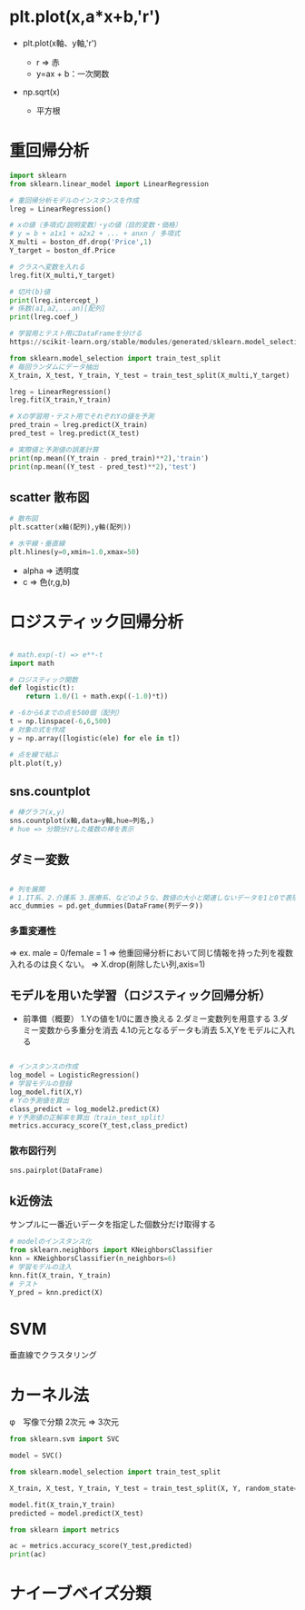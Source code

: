 # plt.plot(x,a*x+b,'r')

- plt.plot(x軸、y軸,'r')
    - r => 赤
    - y=ax + b：一次関数

- np.sqrt(x)
    - 平方根

# 重回帰分析
```python
import sklearn
from sklearn.linear_model import LinearRegression

# 重回帰分析モデルのインスタンスを作成
lreg = LinearRegression()

# xの値（多項式/説明変数）・yの値（目的変数・価格）
# y = b + a1x1 + a2x2 + ... + anxn / 多項式
X_multi = boston_df.drop('Price',1)
Y_target = boston_df.Price

# クラスへ変数を入れる
lreg.fit(X_multi,Y_target)

# 切片(b)値
print(lreg.intercept_)
# 係数(a1,a2,...an)[配列]
print(lreg.coef_)

# 学習用とテスト用にDataFrameを分ける
https://scikit-learn.org/stable/modules/generated/sklearn.model_selection.train_test_split.html

from sklearn.model_selection import train_test_split
# 毎回ランダムにデータ抽出
X_train, X_test, Y_train, Y_test = train_test_split(X_multi,Y_target)

lreg = LinearRegression()
lreg.fit(X_train,Y_train)

# Xの学習用・テスト用でそれぞれYの値を予測
pred_train = lreg.predict(X_train)
pred_test = lreg.predict(X_test)

# 実際値と予測値の誤差計算
print(np.mean((Y_train - pred_train)**2),'train')
print(np.mean((Y_test - pred_test)**2),'test')


```


## scatter 散布図

```python
# 散布図
plt.scatter(x軸(配列),y軸(配列))

# 水平線・垂直線
plt.hlines(y=0,xmin=1.0,xmax=50)

```
- alpha => 透明度
- c => 色(r,g,b)


# ロジスティック回帰分析

```python

# math.exp(-t) => e**-t
import math

# ロジスティック関数
def logistic(t):
    return 1.0/(1 + math.exp((-1.0)*t))

# -6から6までの点を500個（配列）
t = np.linspace(-6,6,500)
# 対象の式を作成
y = np.array([logistic(ele) for ele in t])

# 点を線で結ぶ
plt.plot(t,y)

```

## sns.countplot

```python
# 棒グラフ(x,y)
sns.countplot(x軸,data=y軸,hue=列名,)
# hue => 分類分けした複数の棒を表示


```

## ダミー変数
```python

# 列を展開
# 1.IT系、2.介護系 3.医療系、などのような、数値の大小と関連しないデータを1と0で表現する
acc_dummies = pd.get_dummies(DataFrame(列データ))

```
### 多重変遷性

=> ex. male = 0/female = 1
=> 他重回帰分析において同じ情報を持った列を複数入れるのは良くない。
=> X.drop(削除したい列,axis=1)

## モデルを用いた学習（ロジスティック回帰分析）

- 前準備（概要）
1.Yの値を1/0に置き換える
2.ダミー変数列を用意する
3.ダミー変数から多重分を消去
4.1の元となるデータも消去
5.X,Yをモデルに入れる

```python

# インスタンスの作成
log_model = LogisticRegression()
# 学習モデルの登録
log_model.fit(X,Y)
# Yの予測値を算出
class_predict = log_model2.predict(X)
# Y予測値の正解率を算出（train_test_split）
metrics.accuracy_score(Y_test,class_predict)

```


### 散布図行列
```python
sns.pairplot(DataFrame)
```

## k近傍法

サンプルに一番近いデータを指定した個数分だけ取得する
```python
# modelのインスタンス化
from sklearn.neighbors import KNeighborsClassifier
knn = KNeighborsClassifier(n_neighbors=6)
# 学習モデルの注入
knn.fit(X_train, Y_train)
# テスト
Y_pred = knn.predict(X)

```

# SVM
垂直線でクラスタリング

# カーネル法
φ　写像で分類 2次元 => 3次元

```python
from sklearn.svm import SVC

model = SVC()

from sklearn.model_selection import train_test_split

X_train, X_test, Y_train, Y_test = train_test_split(X, Y, random_state=0)

model.fit(X_train,Y_train)
predicted = model.predict(X_test)

from sklearn import metrics

ac = metrics.accuracy_score(Y_test,predicted)
print(ac)

```


# ナイーブベイズ分類












